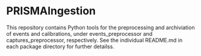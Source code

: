 # PRISMAIngestion

This repository contains Python tools for the preprocessing and archiviation of events and calibrations, under events_preprocessor and captures_preprocessor, respectively. See the individual README.md in each package directory for further detailss.
